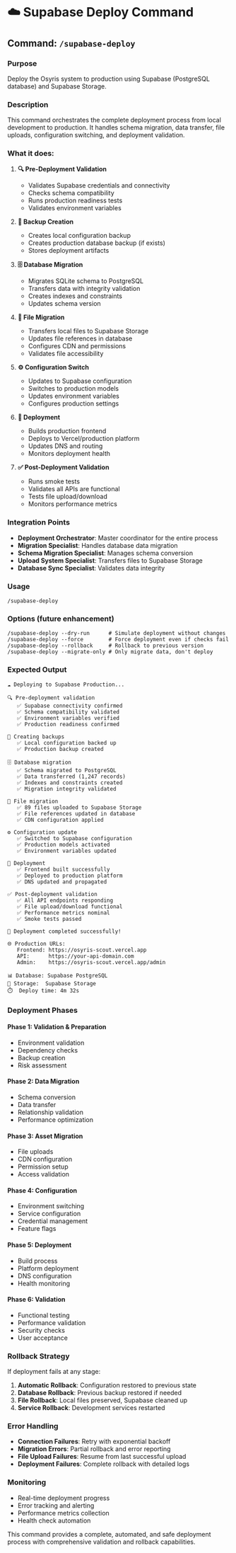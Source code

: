 # ☁️ Supabase Deploy Command

## Command: `/supabase-deploy`

### Purpose
Deploy the Osyris system to production using Supabase (PostgreSQL database) and Supabase Storage.

### Description
This command orchestrates the complete deployment process from local development to production. It handles schema migration, data transfer, file uploads, configuration switching, and deployment validation.

### What it does:

1. **🔍 Pre-Deployment Validation**
   - Validates Supabase credentials and connectivity
   - Checks schema compatibility
   - Runs production readiness tests
   - Validates environment variables

2. **💾 Backup Creation**
   - Creates local configuration backup
   - Creates production database backup (if exists)
   - Stores deployment artifacts

3. **🗄️ Database Migration**
   - Migrates SQLite schema to PostgreSQL
   - Transfers data with integrity validation
   - Creates indexes and constraints
   - Updates schema version

4. **📁 File Migration**
   - Transfers local files to Supabase Storage
   - Updates file references in database
   - Configures CDN and permissions
   - Validates file accessibility

5. **⚙️ Configuration Switch**
   - Updates to Supabase configuration
   - Switches to production models
   - Updates environment variables
   - Configures production settings

6. **🚀 Deployment**
   - Builds production frontend
   - Deploys to Vercel/production platform
   - Updates DNS and routing
   - Monitors deployment health

7. **✅ Post-Deployment Validation**
   - Runs smoke tests
   - Validates all APIs are functional
   - Tests file upload/download
   - Monitors performance metrics

### Integration Points
- **Deployment Orchestrator**: Master coordinator for the entire process
- **Migration Specialist**: Handles database data migration
- **Schema Migration Specialist**: Manages schema conversion
- **Upload System Specialist**: Transfers files to Supabase Storage
- **Database Sync Specialist**: Validates data integrity

### Usage
```
/supabase-deploy
```

### Options (future enhancement)
```
/supabase-deploy --dry-run      # Simulate deployment without changes
/supabase-deploy --force        # Force deployment even if checks fail
/supabase-deploy --rollback     # Rollback to previous version
/supabase-deploy --migrate-only # Only migrate data, don't deploy
```

### Expected Output
```
☁️ Deploying to Supabase Production...

🔍 Pre-deployment validation
   ✅ Supabase connectivity confirmed
   ✅ Schema compatibility validated
   ✅ Environment variables verified
   ✅ Production readiness confirmed

💾 Creating backups
   ✅ Local configuration backed up
   ✅ Production backup created

🗄️ Database migration
   ✅ Schema migrated to PostgreSQL
   ✅ Data transferred (1,247 records)
   ✅ Indexes and constraints created
   ✅ Migration integrity validated

📁 File migration
   ✅ 89 files uploaded to Supabase Storage
   ✅ File references updated in database
   ✅ CDN configuration applied

⚙️ Configuration update
   ✅ Switched to Supabase configuration
   ✅ Production models activated
   ✅ Environment variables updated

🚀 Deployment
   ✅ Frontend built successfully
   ✅ Deployed to production platform
   ✅ DNS updated and propagated

✅ Post-deployment validation
   ✅ All API endpoints responding
   ✅ File upload/download functional
   ✅ Performance metrics nominal
   ✅ Smoke tests passed

🎉 Deployment completed successfully!

🌐 Production URLs:
   Frontend: https://osyris-scout.vercel.app
   API:      https://your-api-domain.com
   Admin:    https://osyris-scout.vercel.app/admin

📊 Database: Supabase PostgreSQL
📁 Storage:  Supabase Storage
⏱️  Deploy time: 4m 32s
```

### Deployment Phases

#### Phase 1: Validation & Preparation
- Environment validation
- Dependency checks
- Backup creation
- Risk assessment

#### Phase 2: Data Migration
- Schema conversion
- Data transfer
- Relationship validation
- Performance optimization

#### Phase 3: Asset Migration
- File uploads
- CDN configuration
- Permission setup
- Access validation

#### Phase 4: Configuration
- Environment switching
- Service configuration
- Credential management
- Feature flags

#### Phase 5: Deployment
- Build process
- Platform deployment
- DNS configuration
- Health monitoring

#### Phase 6: Validation
- Functional testing
- Performance validation
- Security checks
- User acceptance

### Rollback Strategy
If deployment fails at any stage:
1. **Automatic Rollback**: Configuration restored to previous state
2. **Database Rollback**: Previous backup restored if needed
3. **File Rollback**: Local files preserved, Supabase cleaned up
4. **Service Rollback**: Development services restarted

### Error Handling
- **Connection Failures**: Retry with exponential backoff
- **Migration Errors**: Partial rollback and error reporting
- **File Upload Failures**: Resume from last successful upload
- **Deployment Failures**: Complete rollback with detailed logs

### Monitoring
- Real-time deployment progress
- Error tracking and alerting
- Performance metrics collection
- Health check automation

This command provides a complete, automated, and safe deployment process with comprehensive validation and rollback capabilities.
